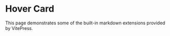 # Hover Card

This page demonstrates some of the built-in markdown extensions provided by VitePress.